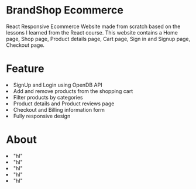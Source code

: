 # BrandShop Ecommerce
React Responsive Ecommerce Website made from scratch based on the lessons I learned from the React course. This website contains a Home page, Shop page, Product details page, Cart page, Sign in and Signup page, Checkout page.

# Feature
<li>
SignUp and Login using OpenDB API
  </li>
  <li>
Add and remove products from the shopping cart
  </li>
  <li>
Filter products by categories
  </li>
  <li>
Product details and Product reviews page
  </li>
  <li>
Checkout and Billing information form
  </li>
  <li>
Fully responsive design
  </li>
  
  
# About
  <li>
  "hI"
  </li>
  <li>
  "hI"
  </li>
  <li>
  "hI"
  </li>
  <li>
  "hI"
  </li>
  <li>
  "hI"
  </li>

